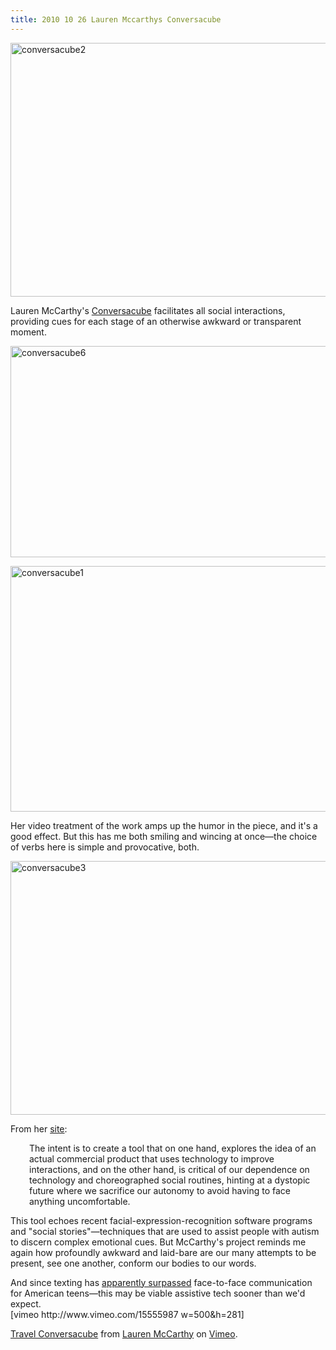 ```yaml
---
title: 2010 10 26 Lauren Mccarthys Conversacube
---
```


<p><a href="http://ablersite.files.wordpress.com/2010/10/conversacube2.jpg"><img class="alignnone size-full wp-image-4333" alt="conversacube2" src="{{ site.baseurl }}/uploads/conversacube2.jpg" width="610" height="406" /></a></p>
<p>Lauren McCarthy's <a href="http://lauren-mccarthy.com/conversacube/">Conversacube</a> facilitates all social interactions, providing cues for each stage of an otherwise awkward or transparent moment.</p>
<p><a href="http://ablersite.files.wordpress.com/2010/10/conversacube6.jpg"><img class="alignnone size-full wp-image-4335" alt="conversacube6" src="{{ site.baseurl }}/uploads/conversacube6.jpg" width="600" height="338" /></a></p>
<p><a href="http://ablersite.files.wordpress.com/2010/10/conversacube1.jpg"><img class="alignnone size-full wp-image-4331" alt="conversacube1" src="{{ site.baseurl }}/uploads/conversacube1.jpg" width="600" height="393" /></a></p>
<p>Her video treatment of the work amps up the humor in the piece, and it's a good effect. But this has me both smiling and wincing at once—the choice of verbs here is simple and provocative, both.</p>
<p><a href="http://ablersite.files.wordpress.com/2010/10/conversacube3.jpg"><img class="alignnone size-full wp-image-4334" alt="conversacube3" src="{{ site.baseurl }}/uploads/conversacube3.jpg" width="610" height="406" /></a></p>
<p>From her <a href="http://lauren-mccarthy.com/conversacube/">site</a>:</p>
<p style="padding-left:30px;">The intent is to create a tool that on one hand, explores the idea of an actual commercial product that uses technology to improve interactions, and on the other hand, is critical of our dependence on technology and choreographed social routines, hinting at a dystopic future where we sacrifice our autonomy to avoid having to face anything uncomfortable.</p>
<p>This tool echoes recent facial-expression-recognition software programs and "social stories"—techniques that are used to assist people with autism to discern complex emotional cues. But McCarthy's project reminds me again how profoundly awkward and laid-bare are our many attempts to be present, see one another, conform our bodies to our words.</p>
<p>And since texting has <a href="http://www.pewinternet.org/Reports/2010/Teens-and-Mobile-Phones.aspx">apparently surpassed</a> face-to-face communication for American teens—this may be viable assistive tech sooner than we'd expect.<br />
[vimeo http://www.vimeo.com/15555987 w=500&amp;h=281]</p>
<p><a href="http://vimeo.com/15555987">Travel Conversacube</a> from <a href="http://vimeo.com/lmccart">Lauren McCarthy</a> on <a href="http://vimeo.com">Vimeo</a>.</p>
